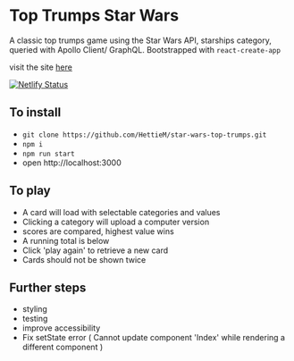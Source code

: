 # Top Trumps Star Wars
A classic top trumps game using the Star Wars API, starships category, queried with Apollo Client/ GraphQL. Bootstrapped with `react-create-app`

visit the site [here](https://gallant-hermann-668d4d.netlify.app)

[![Netlify Status](https://api.netlify.com/api/v1/badges/f1f7be46-59d5-48df-918c-5428f59d4ec6/deploy-status)](https://app.netlify.com/sites/gallant-hermann-668d4d/deploys)

## To install 
- ` git clone https://github.com/HettieM/star-wars-top-trumps.git `
- ` npm i `
- ` npm run start `
- open http://localhost:3000

## To play
- A card will load with selectable categories and values
- Clicking a category will upload a computer version
- scores are compared, highest value wins
- A running total is below
- Click 'play again' to retrieve a new card
- Cards should not be shown twice


## Further steps 
- styling
- testing
- improve accessibility
- Fix setState error ( Cannot update component 'Index' while rendering a different component )
